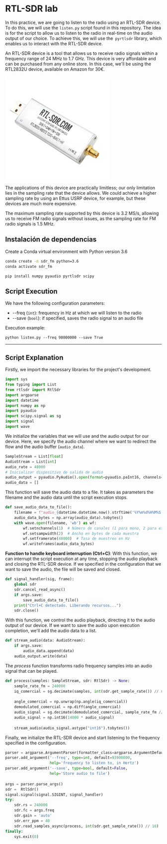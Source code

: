 # RTL-SDR lab
In this practice, we are going to listen to the radio using an RTL-SDR device. To do this, we will use the ``listen.py`` script found in this repository. The idea is for the script to allow us to listen to the radio in real-time on the audio output of our choice. To achieve this, we will use the`` pyrtlsdr`` library, which enables us to interact with the RTL-SDR device.

An RTL-SDR device is a tool that allows us to receive radio signals within a frequency range of 24 MHz to 1.7 GHz. This device is very affordable and can be purchased from any online store. In this case, we'll be using the RTL2832U device, available on Amazon for 30€.

![Alt text](images/image.png)

The applications of this device are practically limitless; our only limitation lies in the sampling rate that the device allows. We could achieve a higher sampling rate by using an Ettus USRP device, for example, but these devices are much more expensive.

The maximum sampling rate supported by this device is 3.2 MS/s, allowing us to receive FM radio signals without issues, as the sampling rate for FM radio signals is 1.5 MHz.
## Instalación de dependencias
Create a Conda virtual environment with Python version 3.6

```bash
conda create -n sdr_fm python=3.6
conda activate sdr_fm
```

```
pip install numpy pyaudio pyrtlsdr scipy 
```
## Script Execution
We have the following configuration parameters:
* --freq (``int``): frequency in Hz at which we will listen to the radio
* --save (``bool``): if specified, saves the radio signal to an audio file
  
Execution example:

```
python listen.py --freq 98000000 --save True
```
---
## Script Explanation

Firstly, we import the necessary libraries for the project's development.

```python
import sys
from typing import List
from rtlsdr import RtlSdr
import argparse
import datetime
import numpy as np
import pyaudio
import scipy.signal as sg
import signal
import wave
```

We initialize the variables that we will use and the audio output for our device. Here, we specify the audio channel where we want to redirect the flow and the audio buffer (`audio_data`).

```python
SampleStream = List[float]
AudioStream = List[int]
audio_rate = 48000
# Inicializar dispositivo de salida de audio
audio_output = pyaudio.PyAudio().open(format=pyaudio.paInt16, channels=1, rate=audio_rate, output=True)
audio_data = []
```
This function will save the audio data to a file. It takes as parameters the filename and the audio data until the script execution stops.

```python
def save_audio_data_to_file():
    filename = f"audio_{datetime.datetime.now().strftime('%Y%m%d%H%M%S')}.mp3"
    audio_data_bytes = np.array(audio_data).tobytes()
    with wave.open(filename, 'wb') as wf:
        wf.setnchannels(1)  # Número de canales (1 para mono, 2 para estéreo)
        wf.setsampwidth(2)  # Ancho en bytes de cada muestra
        wf.setframerate(48000)  # Tasa de muestreo en Hz
        wf.writeframes(audio_data_bytes)
```
**Function to handle keyboard interruption (Ctrl+C)**: With this function, we can interrupt the script execution at any time, stopping the audio playback and closing the RTL-SDR device. If we specified in the configuration that we want to save the audio, the file will be saved and closed.


```python
def signal_handler(sig, frame):
    global sdr
    sdr.cancel_read_async()
    if args.save:
        save_audio_data_to_file()
    print("Ctrl+C detectado. Liberando recursos...")
    sdr.close()
```
With this function, we control the audio playback, directing it to the audio output of our device. If we want to save the audio upon execution completion, we'll add the audio data to a list.

```python
def stream_audio(data: AudioStream):
    if args.save:
        audio_data.append(data)
    audio_output.write(data)
```
The *process* function transforms radio frequency samples into an audio signal that can be played.

```python
def process(samples: SampleStream, sdr: RtlSdr) -> None:
    sample_rate_fm = 240000
    iq_comercial = sg.decimate(samples, int(sdr.get_sample_rate()) // sample_rate_fm)

    angle_comercial = np.unwrap(np.angle(iq_comercial))
    demodulated_comercial = np.diff(angle_comercial)
    audio_signal = sg.decimate(demodulated_comercial, sample_rate_fm // audio_rate, zero_phase=True)
    audio_signal = np.int16(14000 * audio_signal)

    stream_audio(audio_signal.astype("int16").tobytes())
```
Finally, we initialize the RTL-SDR device and start listening to the frequency specified in the configuration.

```python
parser = argparse.ArgumentParser(formatter_class=argparse.ArgumentDefaultsHelpFormatter)
parser.add_argument('--freq', type=int, default=93900000,
                    help='frequency to listen to, in Hertz')
parser.add_argument('--save', type=bool, default=False,
                    help='Store audio to file')

args = parser.parse_args()
sdr =  RtlSdr()
signal.signal(signal.SIGINT, signal_handler) 
try:
    sdr.rs = 240000
    sdr.fc = args.freq
    sdr.gain = 'auto'
    sdr.err_ppm = 40
    sdr.read_samples_async(process, int(sdr.get_sample_rate()) // 16)
finally:
    sys.exit(0)
```